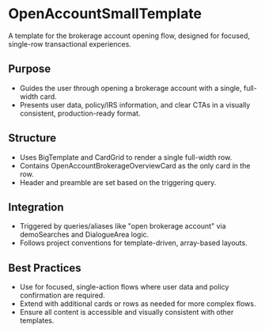 # OpenAccountSmallTemplate

A template for the brokerage account opening flow, designed for focused, single-row transactional experiences.

## Purpose
- Guides the user through opening a brokerage account with a single, full-width card.
- Presents user data, policy/IRS information, and clear CTAs in a visually consistent, production-ready format.

## Structure
- Uses BigTemplate and CardGrid to render a single full-width row.
- Contains OpenAccountBrokerageOverviewCard as the only card in the row.
- Header and preamble are set based on the triggering query.

## Integration
- Triggered by queries/aliases like "open brokerage account" via demoSearches and DialogueArea logic.
- Follows project conventions for template-driven, array-based layouts.

## Best Practices
- Use for focused, single-action flows where user data and policy confirmation are required.
- Extend with additional cards or rows as needed for more complex flows.
- Ensure all content is accessible and visually consistent with other templates. 